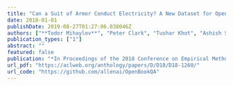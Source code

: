 ```yaml
---
title: "Can a Suit of Armor Conduct Electricity? A New Dataset for Open Book Question Answering"
date: 2018-01-01
publishDate: 2019-08-27T01:27:06.038046Z
authors: ["**Todor Mihaylov**", "Peter Clark", "Tushar Khot", "Ashish Sabharwal"]
publication_types: ["1"]
abstract: ""
featured: false
publication: "*In Proceedings of the 2018 Conference on Empirical Methods in Natural Language Processing (EMNLP)*"
url_pdf: "https://aclweb.org/anthology/papers/D/D18/D18-1260/"
url_code: "https://github.com/allenai/OpenBookQA"
---
```


